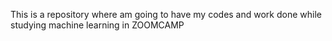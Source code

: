 This is a repository where am going to have my codes and work done while
studying machine learning in ZOOMCAMP
